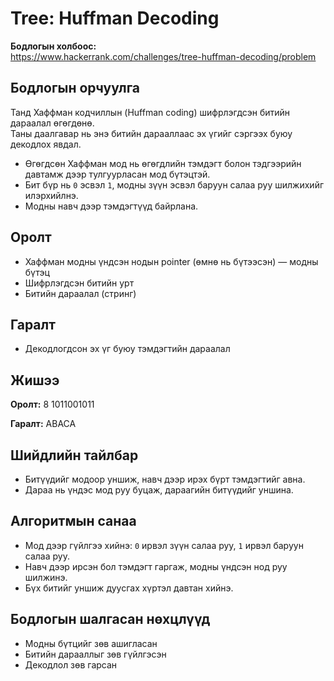 # Tree: Huffman Decoding

**Бодлогын холбоос:**  
https://www.hackerrank.com/challenges/tree-huffman-decoding/problem

## Бодлогын орчуулга

Танд Хаффман кодчиллын (Huffman coding) шифрлэгдсэн битийн дараалал өгөгдөнө.  
Таны даалгавар нь энэ битийн дарааллаас эх үгийг сэргээх буюу декодлох явдал.

- Өгөгдсөн Хаффман мод нь өгөгдлийн тэмдэгт болон тэдгээрийн давтамж дээр тулгуурласан мод бүтэцтэй.
- Бит бүр нь `0` эсвэл `1`, модны зүүн эсвэл баруун салаа руу шилжихийг илэрхийлнэ.
- Модны навч дээр тэмдэгтүүд байрлана.

## Оролт

- Хаффман модны үндсэн нодын pointer (өмнө нь бүтээсэн) — модны бүтэц
- Шифрлэгдсэн битийн урт
- Битийн дараалал (стринг)

## Гаралт

- Декодлогдсон эх үг буюу тэмдэгтийн дараалал

## Жишээ

**Оролт:**
8
1011001011

**Гаралт:**
ABACA

## Шийдлийн тайлбар

- Битүүдийг модоор уншиж, навч дээр ирэх бүрт тэмдэгтийг авна.
- Дараа нь үндэс мод руу буцаж, дараагийн битүүдийг уншина.

## Алгоритмын санаа

- Мод дээр гүйлгээ хийнэ: `0` ирвэл зүүн салаа руу, `1` ирвэл баруун салаа руу.
- Навч дээр ирсэн бол тэмдэгт гаргаж, модны үндсэн нод руу шилжинэ.
- Бүх битийг уншиж дуусгах хүртэл давтан хийнэ.

## Бодлогын шалгасан нөхцлүүд

- Модны бүтцийг зөв ашигласан
- Битийн дарааллыг зөв гүйлгэсэн
- Декодлол зөв гарсан